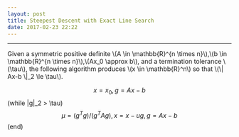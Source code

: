 ```yaml
---
layout: post
title: Steepest Descent with Exact Line Search
date: 2017-02-23 22:22
---
```


----------------
<div>
Given a symmetric positive definite \(A \in \mathbb{R}^{n \times n}\),\(b \in \mathbb{R}^{n \times n}\),\(Ax_0 \approx b\), and a termination tolerance \(\tau\), the following algorithm produces \(x \in \mathbb{R}^n\) so that \(\| Ax-b \|_2 \le \tau\).

$$x=x_0,g=Ax-b$$
\(while \|g\|_2 > \tau\)<br/>
$$\mu=(g^Tg)/(g^TAg),x=x-ug,g=Ax-b$$
\(end\)</br>

</div>

